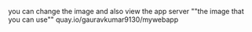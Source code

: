 you can change the image and also view the app server
""the image that you can use""
quay.io/gauravkumar9130/mywebapp
